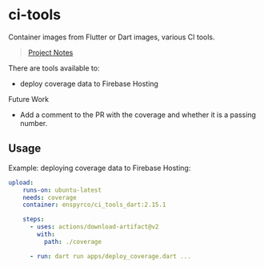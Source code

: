 # ci-tools

Container images from Flutter or Dart images, various CI tools.

> [Project Notes](https://enspyrco.notion.site/ci-tools-2685a4251b11427faebb5d311ae66ad8)

There are tools available to:

- deploy coverage data to Firebase Hosting

Future Work

- Add a comment to the PR with the coverage and whether it is a passing number.

## Usage

Example: deploying coverage data to Firebase Hosting:

```yml
upload:
    runs-on: ubuntu-latest
    needs: coverage
    container: enspyrco/ci_tools_dart:2.15.1

    steps:
      - uses: actions/download-artifact@v2
        with:
          path: ./coverage

      - run: dart run apps/deploy_coverage.dart ...
```
